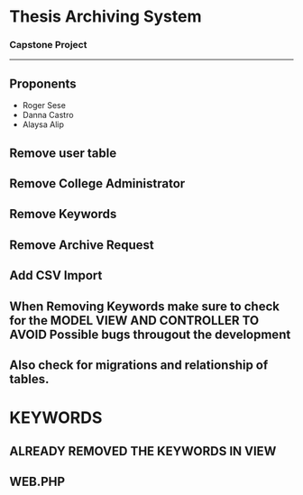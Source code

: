 <h1>Thesis Archiving System</h1>
<h3>Capstone Project</h3>
<hr>
<h2>Proponents</h2>
<ul>
<li>Roger Sese</li>
<li>Danna Castro</li>
<li>Alaysa Alip</li>
</ul>

## Remove user table
## Remove College Administrator
## Remove Keywords
## Remove Archive Request
## Add CSV Import
## When Removing Keywords make sure to check for the MODEL VIEW AND CONTROLLER TO AVOID Possible bugs througout the development
## Also check for migrations and relationship of tables.

# KEYWORDS
## ALREADY REMOVED THE KEYWORDS IN VIEW
## WEB.PHP